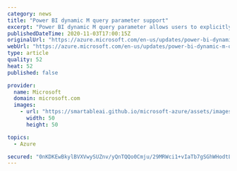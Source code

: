 ```yaml
---
category: news
title: "Power BI dynamic M query parameter support"
excerpt: "Power BI dynamic M query parameter allows users to explicitly inject filters at the designated place in the query and improve query performance by a few factors, especially when the report is built on top of a very big dataset, or using complex query logic.\n"
publishedDateTime: 2020-11-03T17:00:15Z
originalUrl: "https://azure.microsoft.com/en-us/updates/power-bi-dynamic-m-query-parameter-support/"
webUrl: "https://azure.microsoft.com/en-us/updates/power-bi-dynamic-m-query-parameter-support/"
type: article
quality: 52
heat: 52
published: false

provider:
  name: Microsoft
  domain: microsoft.com
  images:
    - url: "https://smartableai.github.io/microsoft-azure/assets/images/organizations/microsoft.com-50x50.jpg"
      width: 50
      height: 50

topics:
  - Azure

secured: "0nKDKEwBkylBVXVwySUZnv/yQnTQQo0Cmju/29MRWci1+vIaTb7gSGhWHodtL2NiHhyh8icEA66AhZ4UPnaBpCz0UPFIy//Uvo11fe2UevXYHuyglRU/pCcWu9LqRXG3IqsCI6NQxetzirXzEZudWy1yn1hAk4Sv/HkjqLlk0/LGm7AfN3dmME+O3m4d6oqt9eb2by1KKdOGG8DPHJYe7LB8EM+PV3q6mzmgzt0osHRWCD3rQiZV7+nBAULnxoRzRMLCe4To7hoq9M3g+4b8pLHqPEpSjuk2L3VRfusxQYeCyIEGykeBB75aMbxCaCoJj+gtz+BgpuxK5su0MJjEk7eZWbD2osZEIXsReJXaQlw=;ecBevI1rcKjrhd+pOp45oA=="
---
```


